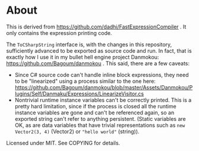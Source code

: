 # About

This is derived from https://github.com/dadhi/FastExpressionCompiler . It only contains the expression printing code.

The `ToCSharpString` interface is, with the changes in this repository, sufficiently advanced to be exported as source code and run. In fact, that is exactly how I use it in my bullet hell engine project Danmokou: https://github.com/Bagoum/danmokou . This said, there are a few caveats:

- Since C# source code can't handle inline block expressions, they need to be "linearized" using a process similar to the one here: https://github.com/Bagoum/danmokou/blob/master/Assets/Danmokou/Plugins/Self/Danmaku/Expressions/LinearizeVisitor.cs
- Nontrivial runtime instance variables can't be correctly printed. This is a pretty hard limitation, since if the process is closed all the runtime instance variables are gone and can't be referenced again, so an exported string can't refer to anything persistent. (Static variables are OK, as are data variables that have trivial representations such as `new Vector2(3, 4)` (Vector2) or `"hello world"` (string)).



Licensed under MIT. See COPYING for details.